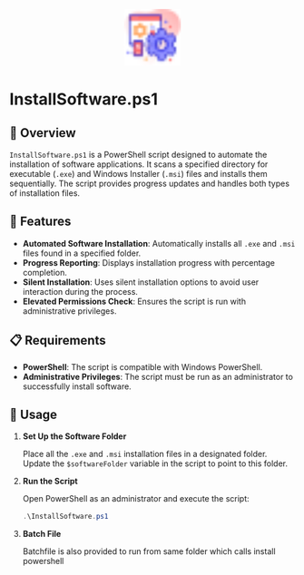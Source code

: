 
<p align="center">
  <img src="https://github.com/DwaipayanDutta/AutoInstaller/blob/main/Installer/settings.png" alt="Software Icon" width="100" height="100"/>

  
</p>

# InstallSoftware.ps1

## 📜 Overview

`InstallSoftware.ps1` is a PowerShell script designed to automate the installation of software applications. It scans a specified directory for executable (`.exe`) and Windows Installer (`.msi`) files and installs them sequentially. The script provides progress updates and handles both types of installation files.

## 🚀 Features

- **Automated Software Installation**: Automatically installs all `.exe` and `.msi` files found in a specified folder.
- **Progress Reporting**: Displays installation progress with percentage completion.
- **Silent Installation**: Uses silent installation options to avoid user interaction during the process.
- **Elevated Permissions Check**: Ensures the script is run with administrative privileges.

## 📋 Requirements

- **PowerShell**: The script is compatible with Windows PowerShell.
- **Administrative Privileges**: The script must be run as an administrator to successfully install software.

## 🔧 Usage

1. **Set Up the Software Folder**

   Place all the `.exe` and `.msi` installation files in a designated folder. Update the `$softwareFolder` variable in the script to point to this folder.

2. **Run the Script**

   Open PowerShell as an administrator and execute the script:

   ```powershell
   .\InstallSoftware.ps1
    ```
3. **Batch File**

   Batchfile is also provided to run from same folder which calls install powershell 
